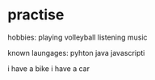 # practise
hobbies:
playing volleyball
listening music


known laungages:
pyhton
java
javascripti

i have a bike
i have a car



